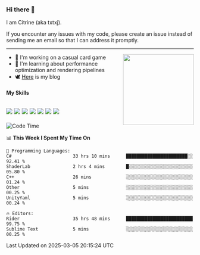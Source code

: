 ### Hi there 👋

I am Citrine (aka txtxj).

If you encounter any issues with my code, please create an issue instead of sending me an email so that I can address it promptly.

---

<img align="right" height="190" src="http://github-profile-summary-cards.vercel.app/api/cards/stats?username=txtxj&theme=vue">

- 🌱 I'm working on a casual card game
- 📖 I'm learning about performance optimization and rendering pipelines
- 🕊️ [Here](https://txtxj.top) is my blog

#### My Skills

![](https://img.shields.io/badge/Unity-000000?logo=unity&logoColor=fff)
![](https://img.shields.io/badge/C%23-239120?logo=csharp&logoColor=fff)
![](https://img.shields.io/badge/Python-3e74a2?logo=python&logoColor=fff)
![](https://img.shields.io/badge/C++-65318e?logo=cplusplus&logoColor=fff)
![](https://img.shields.io/badge/Vue-4FC08D?logo=vuedotjs&logoColor=fff)
![](https://img.shields.io/badge/Blender-f5792a?logo=blender&logoColor=fff)
![](https://img.shields.io/badge/MS%20SQL-cc2927?logo=microsoftsqlserver&logoColor=fff)
---

<!--START_SECTION:waka-->
![Code Time](http://img.shields.io/badge/Code%20Time-2%2C580%20hrs%2023%20mins-blue)

📊 **This Week I Spent My Time On** 

```text
💬 Programming Languages: 
C#                       33 hrs 10 mins      ███████████████████████░░   92.41 % 
ShaderLab                2 hrs 4 mins        █░░░░░░░░░░░░░░░░░░░░░░░░   05.80 % 
C++                      26 mins             ░░░░░░░░░░░░░░░░░░░░░░░░░   01.24 % 
Other                    5 mins              ░░░░░░░░░░░░░░░░░░░░░░░░░   00.25 % 
UnityYaml                5 mins              ░░░░░░░░░░░░░░░░░░░░░░░░░   00.24 % 

🔥 Editors: 
Rider                    35 hrs 48 mins      █████████████████████████   99.75 % 
Sublime Text             5 mins              ░░░░░░░░░░░░░░░░░░░░░░░░░   00.25 % 
```


 Last Updated on 2025-03-05 20:15:24 UTC
<!--END_SECTION:waka-->
